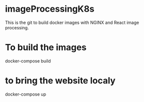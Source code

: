 # imageProcessingK8s

This is the git to build docker images with NGINX and React image processing. 

# To build the images
docker-compose build 

# to bring the website localy 
docker-compose up

